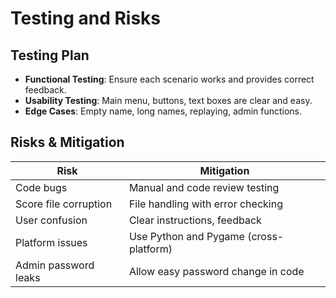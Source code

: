 # Testing and Risks

## Testing Plan

- **Functional Testing**: Ensure each scenario works and provides correct feedback.
- **Usability Testing**: Main menu, buttons, text boxes are clear and easy.
- **Edge Cases**: Empty name, long names, replaying, admin functions.

## Risks & Mitigation

| Risk                       | Mitigation                          |
|----------------------------|-------------------------------------|
| Code bugs                  | Manual and code review testing      |
| Score file corruption      | File handling with error checking   |
| User confusion             | Clear instructions, feedback        |
| Platform issues            | Use Python and Pygame (cross-platform)|
| Admin password leaks       | Allow easy password change in code  |
